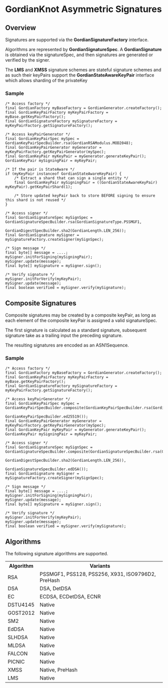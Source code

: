 # GordianKnot Asymmetric Signatures

## Overview
Signatures are supported via the <strong>GordianSignatureFactory</strong> interface.

Algorithms are represented by **GordianSignatureSpec**. A **GordianSignature** is obtained via the signatureSpec,
and then signatures are generated or verified  by the signer.

The **LMS** and **XMSS** signature schemes are stateful signature schemes and as such their keyPairs support the
**GordianStateAwareKeyPair** interface which allows sharding of the privateKey
        
### Sample
```
/* Access factory */
final GordianFactory myBaseFactory = GordianGenerator.createFactory();
final GordianKeyPairFactory myKeyPairFactory = myBase.getKeyPairFactory();
final GordianSignatureFactory mySignatureFactory = myKeyPairFactory.getSignatureFactory();

/* Access keyPairGenerator */
final GordianKeyPairSpec mySpec = GordianKeyPairSpecBuilder.rsa(GordianRSAModulus.MOD2048);
final GordianKeyPairGenerator myGenerator = myKeyPairFactory.getKeyPairGenerator(mySpec);
final GordianKeyPair myKeyPair = myGenerator.generateKeyPair();
GordianKeyPair mySigningPair = myKeyPair;

/* If the pair is StateAware */
if (myKeyPair instanceof GordianStateAwareKeyPair) {
    /* Extract a shard that can sign a single entity */
    final GordianKeyPair mySigningPair = ((GordianStateAwareKeyPair) myKeyPair).getKeyPairShard(1);

    /* Store updated keyPair back to store BEFORE signing to ensure this shard is not reused */
}

/* Access signer */
final GordianSignatureSpec mySignSpec = GordianSignatureSpecBuilder.rsa(GordianSignatureType.PSSMGF1,
                                                                        GordianDigestSpecBuilder.sha2(GordianLength.LEN_256));
final GordianSignature mySigner = mySignatureFactory.createSigner(mySignSpec);

/* Sign message */
final byte[] message = ....;
mySigner.initForSigning(mySigningPair);
mySigner.update(message);
final byte[] mySignature = mySigner.sign();

/* Verify signature */
mySigner.initForVerify(myKeyPair);
mySigner.update(message);
final boolean verified = mySigner.verify(mySignature);
```

## Composite Signatures
Composite signatures may be created by a composite keyPair, as long as each element of the composite keyPair is assigned a valid signatureSpec.

The first signature is calculated as a standard signature, subsequent signature take as a trailing input the preceding signature. 

The resulting signatures are encoded as an ASN1Sequence.

### Sample
```
/* Access factory */
final GordianFactory myBaseFactory = GordianGenerator.createFactory();
final GordianKeyPairFactory myKeyPairFactory = myBase.getKeyPairFactory();
final GordianSignatureFactory mySignatureFactory = myKeyPairFactory.getSignatureFactory();

/* Access keyPairGenerator */
final GordianKeyPairSpec mySpec = GordianKeyPairSpecBuilder.composite(GordianKeyPairSpecBuilder.rsa(GordianRSAModulus.MOD2048),
                                                                      GordianKeyPairSpecBuilder.ed25519());
final GordianKeyPairGenerator myGenerator = myKeyPairFactory.getKeyPairGenerator(mySpec);
final GordianKeyPair myKeyPair = myGenerator.generateKeyPair();
GordianKeyPair mySigningPair = myKeyPair;

/* Access signer */
final GordianSignatureSpec mySignSpec = GordianSignatureSpecBuilder.composite(GordianSignatureSpecBuilder.rsa(GordianSignatureType.PSSMGF1,
                                                                                                              GordianDigestSpecBuilder.sha2(GordianLength.LEN_256)),
                                                                              GordianSignatureSpecBuilder.edDSA());
final GordianSignature mySigner = mySignatureFactory.createSigner(mySignSpec);

/* Sign message */
final byte[] message = ....;
mySigner.initForSigning(mySigningPair);
mySigner.update(message);
final byte[] mySignature = mySigner.sign();

/* Verify signature */
mySigner.initForVerify(myKeyPair);
mySigner.update(message);
final boolean verified = mySigner.verify(mySignature);
```

## Algorithms
The following signature algorithms are supported.
<table class="defTable">
  <tr><th class="defHdr">Algorithm</th><th class="defHdr">Variants</th></tr>
  <tr><td>RSA</td><td>PSSMGF1, PSS128, PSS256, X931, ISO9796D2, PreHash</td></tr>
  <tr><td>DSA</td><td>DSA, DetDSA</td></tr>
  <tr><td>EC</td><td>ECDSA, ECDetDSA, ECNR</td></tr>
  <tr><td>DSTU4145</td><td>Native</td></tr>
  <tr><td>GOST2012</td><td>Native</td></tr>
  <tr><td>SM2</td><td>Native</td></tr>
  <tr><td>EdDSA</td><td>Native</td></tr>
  <tr><td>SLHDSA</td><td>Native</td></tr>
  <tr><td>MLDSA</td><td>Native</td></tr>
  <tr><td>FALCON</td><td>Native</td></tr>
  <tr><td>PICNIC</td><td>Native</td></tr>
  <tr><td>XMSS</td><td>Native, PreHash</td></tr>
  <tr><td>LMS</td><td>Native</td></tr>
</table>
